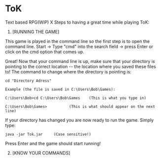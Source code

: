# ToK
Text based RPG(WIP)
X Steps to having a great time while playing ToK:


1. [RUNNING THE GAME]

This game is played in the command line so the first step is to open
the command line. Start -> Type "cmd" into the search field -> press Enter or click on the cmd option that comes up.

Great! Now that your command line is up, make sure that your directory is pointing to the correct location -- the location where you saved these files to! The command to change where the directory is pointing is:

	cd "Directory Adress"

	Example (the file is saved in C:\Users\Bob\Games):

	C:\Users\Bob>cd C:\Users\Bob\Games    (This is what you type in)

	C:\Users\Bob\Games>          (This is what should appear on the next line)

If your directory has changed you are now ready to run the game. Simply type:

	java -jar Tok.jar     (Case sensitive!)

Press Enter and the game should start running!



2. [KNOW YOUR COMMANDS]
